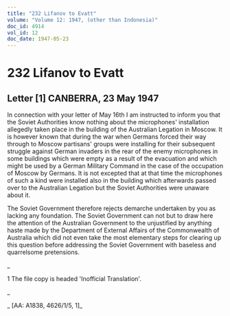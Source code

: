 ```yaml
---
title: "232 Lifanov to Evatt"
volume: "Volume 12: 1947, (other than Indonesia)"
doc_id: 4914
vol_id: 12
doc_date: 1947-05-23
---
```


# 232 Lifanov to Evatt

## Letter [1] CANBERRA, 23 May 1947

In connection with your letter of May 16th I am instructed to inform you that the Soviet Authorities know nothing about the microphones' installation allegedly taken place in the building of the Australian Legation in Moscow. It is however known that during the war when Germans forced their way through to Moscow partisans' groups were installing for their subsequent struggle against German invaders in the rear of the enemy microphones in some buildings which were empty as a result of the evacuation and which might be used by a German Military Command in the case of the occupation of Moscow by Germans. It is not excepted that at that time the microphones of such a kind were installed also in the building which afterwards passed over to the Australian Legation but the Soviet Authorities were unaware about it.

The Soviet Government therefore rejects demarche undertaken by you as lacking any foundation. The Soviet Government can not but to draw here the attention of the Australian Government to the unjustified by anything haste made by the Department of External Affairs of the Commonwealth of Australia which did not even take the most elementary steps for clearing up this question before addressing the Soviet Government with baseless and quarrelsome pretensions.

_

1 The file copy is headed 'Inofficial Translation'.

_

_ [AA: A1838, 4626/1/5, 1]_
